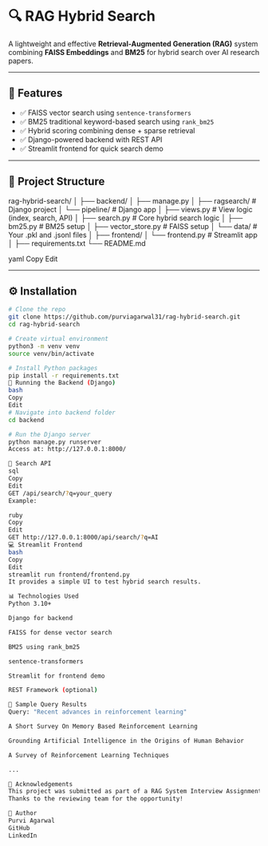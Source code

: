 # 🔍 RAG Hybrid Search

A lightweight and effective **Retrieval-Augmented Generation (RAG)** system combining **FAISS Embeddings** and **BM25** for hybrid search over AI research papers.

---

## 🚀 Features

- ✅ FAISS vector search using `sentence-transformers`
- ✅ BM25 traditional keyword-based search using `rank_bm25`
- ✅ Hybrid scoring combining dense + sparse retrieval
- ✅ Django-powered backend with REST API
- ✅ Streamlit frontend for quick search demo

---

## 📁 Project Structure

rag-hybrid-search/
│
├── backend/
│ ├── manage.py
│ ├── ragsearch/ # Django project
│ └── pipeline/ # Django app
│ ├── views.py # View logic (index, search, API)
│ ├── search.py # Core hybrid search logic
│ ├── bm25.py # BM25 setup
│ ├── vector_store.py # FAISS setup
│ └── data/ # Your .pkl and .jsonl files
│
├── frontend/
│ └── frontend.py # Streamlit app
│
├── requirements.txt
└── README.md

yaml
Copy
Edit

---

## ⚙️ Installation

```bash
# Clone the repo
git clone https://github.com/purviagarwal31/rag-hybrid-search.git
cd rag-hybrid-search

# Create virtual environment
python3 -m venv venv
source venv/bin/activate

# Install Python packages
pip install -r requirements.txt
🧠 Running the Backend (Django)
bash
Copy
Edit
# Navigate into backend folder
cd backend

# Run the Django server
python manage.py runserver
Access at: http://127.0.0.1:8000/

📡 Search API
sql
Copy
Edit
GET /api/search/?q=your_query
Example:

ruby
Copy
Edit
GET http://127.0.0.1:8000/api/search/?q=AI
💻 Streamlit Frontend
bash
Copy
Edit
streamlit run frontend/frontend.py
It provides a simple UI to test hybrid search results.

📊 Technologies Used
Python 3.10+

Django for backend

FAISS for dense vector search

BM25 using rank_bm25

sentence-transformers

Streamlit for frontend demo

REST Framework (optional)

📂 Sample Query Results
Query: "Recent advances in reinforcement learning"

A Short Survey On Memory Based Reinforcement Learning

Grounding Artificial Intelligence in the Origins of Human Behavior

A Survey of Reinforcement Learning Techniques

...

🤝 Acknowledgements
This project was submitted as part of a RAG System Interview Assignment.
Thanks to the reviewing team for the opportunity!

📌 Author
Purvi Agarwal
GitHub
LinkedIn


